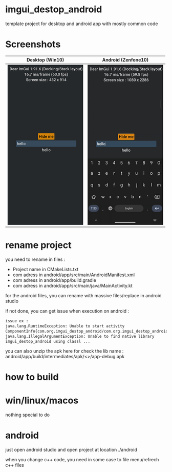 # imgui_destop_android

template project for desktop and android app with mostly common code

# Screenshots

|Desktop (Win10)|Android (Zenfone10)|
|--|--|
|![Desktop](doc/desktop.png)|![Android](doc/android.png)|


# rename project

you need to rename in files :
- Project name in CMakeLists.txt
- com adress in android/app/src/main/AndroidManifest.xml
- com adress in android/app/build.gradle
- com adress in android/app/src/main/java/MainActivity.kt

for the android files, you can rename with massive files/replace in android studio

if not done, you can get issue when execution on android :

```
issue ex :
java.lang.RuntimeException: Unable to start activity ComponentInfo{com.org.imgui_destop_android/com.org.imgui_destop_android.MainActivity}: 
java.lang.IllegalArgumentException: Unable to find native library imgui_destop_android using classl ...
```

you can also unzip the apk here for check the lib name : android/app/build/intermediates/apk/<<Mode>>/app-debug.apk

# how to build

# win/linux/macos

nothing special to do

# android

just open android studio and open project at location ./android

when you change c++ code, you need in some case to file menu/refrech c++ files

